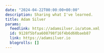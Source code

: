 ```yaml
---
date: "2024-04-22T00:00:00+00:00"
description: Sharing what I've learned.
title: Adam Silver
params:
  feedlink: https://adamsilver.io/atom.xml
  id: 9128f5bfaa608798f16f4b6d60baeb87
  link: https://adamsilver.io
  blogrolls: []
---
```

